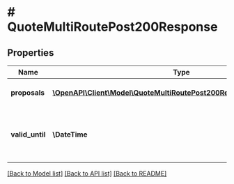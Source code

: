 # # QuoteMultiRoutePost200Response

## Properties

Name | Type | Description | Notes
------------ | ------------- | ------------- | -------------
**proposals** | [**\OpenAPI\Client\Model\QuoteMultiRoutePost200ResponseProposalsInner[]**](QuoteMultiRoutePost200ResponseProposalsInner.md) | A list of multi route proposals |
**valid_until** | **\DateTime** | Proposals are valid until this time in ISO8601 format |

[[Back to Model list]](../../README.md#models) [[Back to API list]](../../README.md#endpoints) [[Back to README]](../../README.md)
